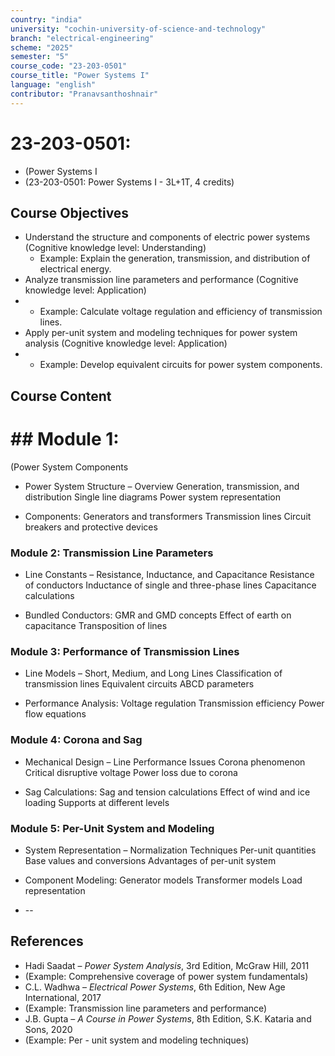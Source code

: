```yaml
---
country: "india"
university: "cochin-university-of-science-and-technology"
branch: "electrical-engineering"
scheme: "2025"
semester: "5"
course_code: "23-203-0501"
course_title: "Power Systems I"
language: "english"
contributor: "Pranavsanthoshnair"
---
```


# 23-203-0501: 
  - (Power Systems I
  - (23-203-0501: Power Systems I - 3L+1T, 4 credits)
## Course Objectives

* Understand the structure and components of electric power systems (Cognitive knowledge level: Understanding)
    - Example: Explain the generation, transmission, and distribution of electrical energy.
* Analyze transmission line parameters and performance (Cognitive knowledge level: Application)
*   - Example: Calculate voltage regulation and efficiency of transmission lines.
* Apply per-unit system and modeling techniques for power system analysis (Cognitive knowledge level: Application)
*   - Example: Develop equivalent circuits for power system components.

## Course Content
# ## Module 1:
  (Power System Components

* Power System Structure – Overview
  Generation, transmission, and distribution
  Single line diagrams
  Power system representation

* Components:
  Generators and transformers
  Transmission lines
  Circuit breakers and protective devices

### Module 2: Transmission Line Parameters
* Line Constants – Resistance, Inductance, and Capacitance
  Resistance of conductors
  Inductance of single and three-phase lines
  Capacitance calculations

* Bundled Conductors:
  GMR and GMD concepts
  Effect of earth on capacitance
  Transposition of lines

### Module 3: Performance of Transmission Lines
* Line Models – Short, Medium, and Long Lines
  Classification of transmission lines
  Equivalent circuits
  ABCD parameters

* Performance Analysis:
  Voltage regulation
  Transmission efficiency
  Power flow equations

### Module 4: Corona and Sag
* Mechanical Design – Line Performance Issues
  Corona phenomenon
  Critical disruptive voltage
  Power loss due to corona

* Sag Calculations:
  Sag and tension calculations
  Effect of wind and ice loading
  Supports at different levels

### Module 5: Per-Unit System and Modeling
* System Representation – Normalization Techniques
  Per-unit quantities
  Base values and conversions
  Advantages of per-unit system

* Component Modeling:
  Generator models
  Transformer models
  Load representation

* --

## References

* Hadi Saadat – *Power System Analysis*, 3rd Edition, McGraw Hill, 2011
* (Example: Comprehensive coverage of power system fundamentals)
* C.L. Wadhwa – *Electrical Power Systems*, 6th Edition, New Age International, 2017
* (Example: Transmission line parameters and performance)
* J.B. Gupta – *A Course in Power Systems*, 8th Edition, S.K. Kataria and Sons, 2020
* (Example: Per - unit system and modeling techniques)
